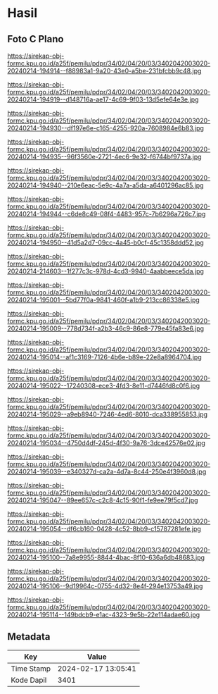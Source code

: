 # Hasil

## Foto C Plano

https://sirekap-obj-formc.kpu.go.id/a25f/pemilu/pdpr/34/02/04/20/03/3402042003020-20240214-194914--f88983a1-9a20-43e0-a5be-231bfcbb9c48.jpg

https://sirekap-obj-formc.kpu.go.id/a25f/pemilu/pdpr/34/02/04/20/03/3402042003020-20240214-194919--d148716a-ae17-4c69-9f03-13d5efe64e3e.jpg

https://sirekap-obj-formc.kpu.go.id/a25f/pemilu/pdpr/34/02/04/20/03/3402042003020-20240214-194930--df197e6e-c165-4255-920a-7608984e6b83.jpg

https://sirekap-obj-formc.kpu.go.id/a25f/pemilu/pdpr/34/02/04/20/03/3402042003020-20240214-194935--96f3560e-2721-4ec6-9e32-f6744bf9737a.jpg

https://sirekap-obj-formc.kpu.go.id/a25f/pemilu/pdpr/34/02/04/20/03/3402042003020-20240214-194940--210e6eac-5e9c-4a7a-a5da-a6401296ac85.jpg

https://sirekap-obj-formc.kpu.go.id/a25f/pemilu/pdpr/34/02/04/20/03/3402042003020-20240214-194944--c6de8c49-08f4-4483-957c-7b6296a726c7.jpg

https://sirekap-obj-formc.kpu.go.id/a25f/pemilu/pdpr/34/02/04/20/03/3402042003020-20240214-194950--41d5a2d7-09cc-4a45-b0cf-45c1358ddd52.jpg

https://sirekap-obj-formc.kpu.go.id/a25f/pemilu/pdpr/34/02/04/20/03/3402042003020-20240214-214603--1f277c3c-978d-4cd3-9940-4aabbeece5da.jpg

https://sirekap-obj-formc.kpu.go.id/a25f/pemilu/pdpr/34/02/04/20/03/3402042003020-20240214-195001--5bd77f0a-9841-460f-a1b9-213cc86338e5.jpg

https://sirekap-obj-formc.kpu.go.id/a25f/pemilu/pdpr/34/02/04/20/03/3402042003020-20240214-195009--778d734f-a2b3-46c9-86e8-779e45fa83e6.jpg

https://sirekap-obj-formc.kpu.go.id/a25f/pemilu/pdpr/34/02/04/20/03/3402042003020-20240214-195014--af1c3169-7126-4b6e-b89e-22e8a8964704.jpg

https://sirekap-obj-formc.kpu.go.id/a25f/pemilu/pdpr/34/02/04/20/03/3402042003020-20240214-195022--17240308-ece3-4fd3-8e11-d7446fd8c0f6.jpg

https://sirekap-obj-formc.kpu.go.id/a25f/pemilu/pdpr/34/02/04/20/03/3402042003020-20240214-195029--a9eb8940-7246-4ed6-8010-dca338955853.jpg

https://sirekap-obj-formc.kpu.go.id/a25f/pemilu/pdpr/34/02/04/20/03/3402042003020-20240214-195034--4750d4df-245d-4f30-9a76-3dce42576e02.jpg

https://sirekap-obj-formc.kpu.go.id/a25f/pemilu/pdpr/34/02/04/20/03/3402042003020-20240214-195039--e340327d-ca2a-4d7a-8c44-250e4f3960d8.jpg

https://sirekap-obj-formc.kpu.go.id/a25f/pemilu/pdpr/34/02/04/20/03/3402042003020-20240214-195047--89ee657c-c2c8-4c15-90f1-fe9ee79f5cd7.jpg

https://sirekap-obj-formc.kpu.go.id/a25f/pemilu/pdpr/34/02/04/20/03/3402042003020-20240214-195054--df6cb160-0428-4c52-8bb9-c15787281efe.jpg

https://sirekap-obj-formc.kpu.go.id/a25f/pemilu/pdpr/34/02/04/20/03/3402042003020-20240214-195100--7a8e9955-8844-4bac-8f10-636a6db48683.jpg

https://sirekap-obj-formc.kpu.go.id/a25f/pemilu/pdpr/34/02/04/20/03/3402042003020-20240214-195106--9d19964c-0755-4d32-8e4f-294e13753a49.jpg

https://sirekap-obj-formc.kpu.go.id/a25f/pemilu/pdpr/34/02/04/20/03/3402042003020-20240214-195114--149bdcb9-e1ac-4323-9e5b-22e114adae60.jpg


## Metadata

| Key        | Value               |
| ---------- | ------------------- |
| Time Stamp | 2024-02-17 13:05:41 |
| Kode Dapil | 3401                |



